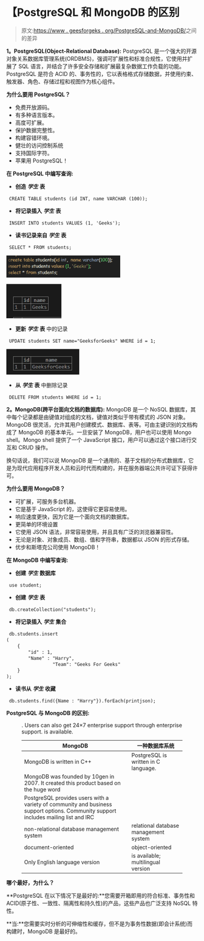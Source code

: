 # 【PostgreSQL 和 MongoDB 的区别

> 原文:[https://www . geesforgeks . org/PostgreSQL-and-MongoDB/](https://www.geeksforgeeks.org/difference-between-postgresql-and-mongodb/)之间的差异

**1。PostgreSQL(Object-Relational Database):**
PostgreSQL 是一个强大的开源对象关系数据库管理系统(ORDBMS)，强调可扩展性和标准合规性，它使用并扩展了 SQL 语言，并结合了许多安全存储和扩展最复杂数据工作负载的功能。PostgreSQL 是符合 ACID 的、事务性的，它以表格格式存储数据，并使用约束、触发器、角色、存储过程和视图作为核心组件。

**为什么要用 PostgreSQL？**

*   免费开放源码。
*   有多种语言版本。
*   高度可扩展。
*   保护数据完整性。
*   构建容错环境。
*   健壮的访问控制系统
*   支持国际字符。
*   苹果用 PostgreSQL！

**在 PostgreSQL 中编写查询:**

*   **创造** ***学生*** **表**

```
 CREATE TABLE students (id INT, name VARCHAR (100)); 
```

*   **将记录插入** ***学生*** **表**

```
 INSERT INTO students VALUES (1, 'Geeks'); 
```

*   **读书记录来自** ***学生*** **表**

```
 SELECT * FROM students; 
```

![](img/4b159fe735fca40853714fe972e0cebf.png)

![](img/a1555e3c3366a8d7d3cc120282b1bb3f.png)

*   **更新** ***学生*** **表**
    中的记录

```
 UPDATE students SET name="GeeksforGeeks" WHERE id = 1; 
```

![](img/c857bc25a2a84745e2f800d8d5386fb7.png)

*   **从** ***学生*** **表**
    中删除记录

```
 DELETE FROM students WHERE id = 1; 
```

**2。MongoDB(跨平台面向文档的数据库):**
MongoDB 是一个 NoSQL 数据库，其中每个记录都是由键值对组成的文档，键值对类似于带有模式的 JSON 对象。MongoDB 很灵活，允许其用户创建模式、数据库、表等。可由主键识别的文档构成了 MongoDB 的基本单元。一旦安装了 MongoDB，用户也可以使用 Mongo shell。Mongo shell 提供了一个 JavaScript 接口，用户可以通过这个接口进行交互和 CRUD 操作。

换句话说，我们可以说 MongoDB 是一个通用的、基于文档的分布式数据库，它是为现代应用程序开发人员和云时代而构建的，并在服务器端公共许可证下获得许可。

**为什么要用 MongoDB？**

*   可扩展，可服务多台机器。
*   它是基于 JavaScript 的，这使得它更容易使用。
*   响应速度更快，因为它是一个面向文档的数据库。
*   更简单的环境设置
*   它使用 JSON 语法，非常容易使用，并且具有广泛的浏览器兼容性。
*   无论是对象、对象成员、数组、值和字符串，数据都以 JSON 的形式存储。
*   优步和斯塔克公司使用 MongoDB！

**在 MongoDB 中编写查询:**

*   **创建** ***学生*** **数据库**

```
 use student; 
```

*   **创建** ***学生*** **表**

```
 db.createCollection("students"); 
```

*   **将记录插入** ***学生*** **集合**

```
 db.students.insert 
(
    {
        "id" : 1,
        "Name" : "Harry",
                 "Team": "Geeks For Geeks"
    }
); 
```

*   **读书从** ***学生*** **收藏**

```
 db.students.find({Name : "Harry"}).forEach(printjson); 
```

**PostgreSQL 与 MongoDB 的区别:**

<figure class="table">. Users can also get 24×7 enterprise support through enterprise support. is available.

| MongoDB | 一种数据库系统 |
| --- | --- |
| MongoDB is written in C++ | PostgreSQL is written in C language. |
| MongoDB was founded by 10gen in 2007\. It created this product based on the huge word |
| PostgreSQL provides users with a variety of community and business support options. Community support includes mailing list and IRC |
| non-relational database management system | relational database management system |
| document-oriented | object-oriented |
| Only English language version | is available; multilingual version |

</figure>

**哪个最好，为什么？**

**PostgreSQL 在以下情况下是最好的:**您需要开箱即用的符合标准、事务性和 ACID(原子性、一致性、隔离性和持久性)的产品，这些产品也广泛支持 NoSQL 特性。

**当:**您需要实时分析的可伸缩性和缓存，但不是为事务性数据(即会计系统)而构建时，MongoDB 是最好的。